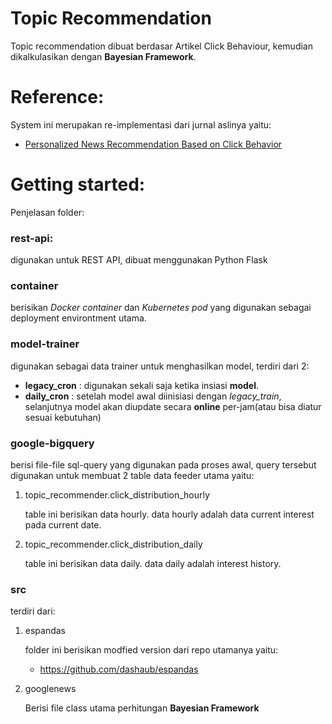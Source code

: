 # Topic Recommendation

Topic recommendation dibuat berdasar Artikel Click Behaviour, kemudian dikalkulasikan dengan **Bayesian Framework**.

# Reference:
System ini merupakan re-implementasi dari jurnal aslinya yaitu:

* [Personalized News Recommendation Based on Click Behavior](https://static.googleusercontent.com/media/research.google.com/en//pubs/archive/35599.pdf)

# Getting started:
Penjelasan folder:

### rest-api:
digunakan untuk REST API, dibuat menggunakan Python Flask

### container
berisikan *Docker container* dan *Kubernetes pod* yang digunakan sebagai deployment environtment utama.

### model-trainer
digunakan sebagai data trainer untuk menghasilkan model, terdiri dari 2:
- **legacy_cron** : digunakan sekali saja ketika insiasi **model**.
- **daily_cron** : setelah model awal diinisiasi dengan *legacy_train*, selanjutnya model akan diupdate secara **online** per-jam(atau bisa diatur sesuai kebutuhan)

### google-bigquery
berisi file-file sql-query yang digunakan pada proses awal, query tersebut digunakan untuk membuat 2 table data feeder utama yaitu:
1. topic_recommender.click_distribution_hourly

    table ini berisikan data hourly. data hourly adalah data current interest pada current date.

2. topic_recommender.click_distribution_daily

    table ini berisikan data daily. data daily adalah interest history.

### src
terdiri dari:
1. espandas

    folder ini berisikan modfied version dari repo utamanya yaitu:

    * https://github.com/dashaub/espandas

2. googlenews

    Berisi file class utama perhitungan **Bayesian Framework**
